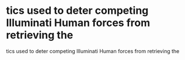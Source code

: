 # tics used to deter competing Illuminati Human forces from retrieving the

tics used to deter competing Illuminati Human forces from retrieving the